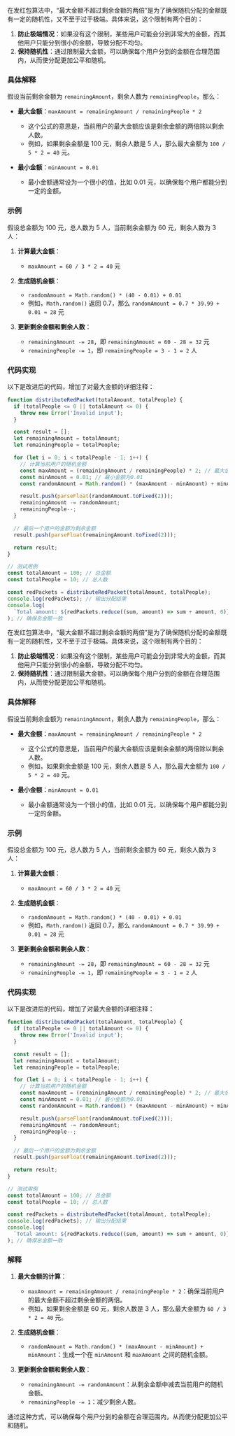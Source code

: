 在发红包算法中，“最大金额不超过剩余金额的两倍”是为了确保随机分配的金额既有一定的随机性，又不至于过于极端。具体来说，这个限制有两个目的：

1. **防止极端情况**：如果没有这个限制，某些用户可能会分到非常大的金额，而其他用户只能分到很小的金额，导致分配不均匀。
2. **保持随机性**：通过限制最大金额，可以确保每个用户分到的金额在合理范围内，从而使分配更加公平和随机。

### 具体解释

假设当前剩余金额为 `remainingAmount`，剩余人数为 `remainingPeople`，那么：

- **最大金额**：`maxAmount = remainingAmount / remainingPeople * 2`

  - 这个公式的意思是，当前用户的最大金额应该是剩余金额的两倍除以剩余人数。
  - 例如，如果剩余金额是 100 元，剩余人数是 5 人，那么最大金额为 `100 / 5 * 2 = 40` 元。

- **最小金额**：`minAmount = 0.01`
  - 最小金额通常设为一个很小的值，比如 0.01 元，以确保每个用户都能分到一定的金额。

### 示例

假设总金额为 100 元，总人数为 5 人，当前剩余金额为 60 元，剩余人数为 3 人：

1. **计算最大金额**：

   - `maxAmount = 60 / 3 * 2 = 40` 元

2. **生成随机金额**：

   - `randomAmount = Math.random() * (40 - 0.01) + 0.01`
   - 例如，`Math.random()` 返回 0.7，那么 `randomAmount = 0.7 * 39.99 + 0.01 ≈ 28` 元

3. **更新剩余金额和剩余人数**：
   - `remainingAmount -= 28`，即 `remainingAmount = 60 - 28 = 32` 元
   - `remainingPeople -= 1`，即 `remainingPeople = 3 - 1 = 2` 人

### 代码实现

以下是改进后的代码，增加了对最大金额的详细注释：

```javascript
function distributeRedPacket(totalAmount, totalPeople) {
  if (totalPeople <= 0 || totalAmount <= 0) {
    throw new Error('Invalid input');
  }

  const result = [];
  let remainingAmount = totalAmount;
  let remainingPeople = totalPeople;

  for (let i = 0; i < totalPeople - 1; i++) {
    // 计算当前用户的随机金额
    const maxAmount = (remainingAmount / remainingPeople) * 2; // 最大金额不超过剩余金额的两倍
    const minAmount = 0.01; // 最小金额为0.01
    const randomAmount = Math.random() * (maxAmount - minAmount) + minAmount;

    result.push(parseFloat(randomAmount.toFixed(2)));
    remainingAmount -= randomAmount;
    remainingPeople--;
  }

  // 最后一个用户的金额为剩余金额
  result.push(parseFloat(remainingAmount.toFixed(2)));

  return result;
}

// 测试用例
const totalAmount = 100; // 总金额
const totalPeople = 10; // 总人数

const redPackets = distributeRedPacket(totalAmount, totalPeople);
console.log(redPackets); // 输出分配结果
console.log(
  `Total amount: ${redPackets.reduce((sum, amount) => sum + amount, 0)}`
); // 确保总金额一致
```

在发红包算法中，“最大金额不超过剩余金额的两倍”是为了确保随机分配的金额既有一定的随机性，又不至于过于极端。具体来说，这个限制有两个目的：

1. **防止极端情况**：如果没有这个限制，某些用户可能会分到非常大的金额，而其他用户只能分到很小的金额，导致分配不均匀。
2. **保持随机性**：通过限制最大金额，可以确保每个用户分到的金额在合理范围内，从而使分配更加公平和随机。

### 具体解释

假设当前剩余金额为 `remainingAmount`，剩余人数为 `remainingPeople`，那么：

- **最大金额**：`maxAmount = remainingAmount / remainingPeople * 2`

  - 这个公式的意思是，当前用户的最大金额应该是剩余金额的两倍除以剩余人数。
  - 例如，如果剩余金额是 100 元，剩余人数是 5 人，那么最大金额为 `100 / 5 * 2 = 40` 元。

- **最小金额**：`minAmount = 0.01`
  - 最小金额通常设为一个很小的值，比如 0.01 元，以确保每个用户都能分到一定的金额。

### 示例

假设总金额为 100 元，总人数为 5 人，当前剩余金额为 60 元，剩余人数为 3 人：

1. **计算最大金额**：

   - `maxAmount = 60 / 3 * 2 = 40` 元

2. **生成随机金额**：

   - `randomAmount = Math.random() * (40 - 0.01) + 0.01`
   - 例如，`Math.random()` 返回 0.7，那么 `randomAmount = 0.7 * 39.99 + 0.01 ≈ 28` 元

3. **更新剩余金额和剩余人数**：
   - `remainingAmount -= 28`，即 `remainingAmount = 60 - 28 = 32` 元
   - `remainingPeople -= 1`，即 `remainingPeople = 3 - 1 = 2` 人

### 代码实现

以下是改进后的代码，增加了对最大金额的详细注释：

```javascript
function distributeRedPacket(totalAmount, totalPeople) {
  if (totalPeople <= 0 || totalAmount <= 0) {
    throw new Error('Invalid input');
  }

  const result = [];
  let remainingAmount = totalAmount;
  let remainingPeople = totalPeople;

  for (let i = 0; i < totalPeople - 1; i++) {
    // 计算当前用户的随机金额
    const maxAmount = (remainingAmount / remainingPeople) * 2; // 最大金额不超过剩余金额的两倍
    const minAmount = 0.01; // 最小金额为0.01
    const randomAmount = Math.random() * (maxAmount - minAmount) + minAmount;

    result.push(parseFloat(randomAmount.toFixed(2)));
    remainingAmount -= randomAmount;
    remainingPeople--;
  }

  // 最后一个用户的金额为剩余金额
  result.push(parseFloat(remainingAmount.toFixed(2)));

  return result;
}

// 测试用例
const totalAmount = 100; // 总金额
const totalPeople = 10; // 总人数

const redPackets = distributeRedPacket(totalAmount, totalPeople);
console.log(redPackets); // 输出分配结果
console.log(
  `Total amount: ${redPackets.reduce((sum, amount) => sum + amount, 0)}`
); // 确保总金额一致
```

### 解释

1. **最大金额的计算**：

   - `maxAmount = remainingAmount / remainingPeople * 2`：确保当前用户的最大金额不超过剩余金额的两倍。
   - 例如，如果剩余金额是 60 元，剩余人数是 3 人，那么最大金额为 `60 / 3 * 2 = 40` 元。

2. **生成随机金额**：

   - `randomAmount = Math.random() * (maxAmount - minAmount) + minAmount`：生成一个在 `minAmount` 和 `maxAmount` 之间的随机金额。

3. **更新剩余金额和剩余人数**：
   - `remainingAmount -= randomAmount`：从剩余金额中减去当前用户的随机金额。
   - `remainingPeople -= 1`：减少剩余人数。

通过这种方式，可以确保每个用户分到的金额在合理范围内，从而使分配更加公平和随机。
